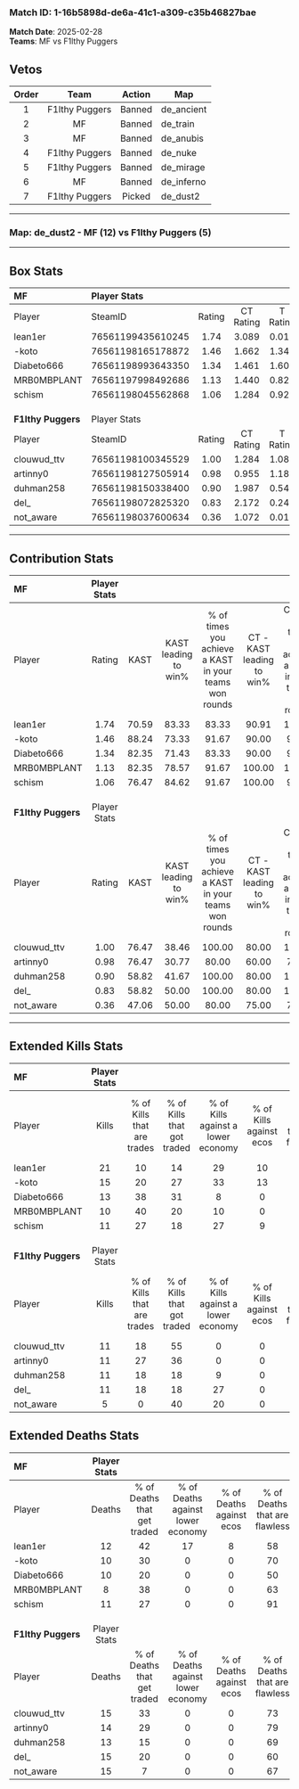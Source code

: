 ### Match ID: 1-16b5898d-de6a-41c1-a309-c35b46827bae  
**Match Date**: 2025-02-28  
**Teams**: MF vs F1lthy Puggers  

## Vetos  

| Order | Team | Action | Map |
| :---: | :--: | :----: | --- |
| 1 | F1lthy Puggers | Banned | de_ancient |
| 2 | MF | Banned | de_train |
| 3 | MF | Banned | de_anubis |
| 4 | F1lthy Puggers | Banned | de_nuke |
| 5 | F1lthy Puggers | Banned | de_mirage |
| 6 | MF | Banned | de_inferno |
| 7 | F1lthy Puggers | Picked | de_dust2 |

---  

### **Map**: de_dust2 - MF (12) vs F1lthy Puggers (5)  
---  

## Box Stats  

| **MF**             | Player Stats      |        |           |          |       |       |       |         |        |      |     |
| :- | :- | :-: | :-: | :-: | :-: | :-: | :-: | :-: | :-: | :-: | :-: |
| Player             | SteamID           | Rating | CT Rating | T Rating | KAST  |  ADR  | Kills | Assists | Deaths | K/D  | HS% |
| lean1er            | 76561199435610245 |  1.74  |   3.089   |  0.016   | 70.59 | 140.8 |  21   |    4    |   12   | 1.75 | 38  |
| -koto              | 76561198165178872 |  1.46  |   1.662   |  1.348   | 88.24 | 85.3  |  15   |    5    |   10   | 1.50 | 80  |
| Diabeto666         | 76561198993643350 |  1.34  |   1.461   |  1.603   | 82.35 | 94.4  |  13   |    5    |   10   | 1.30 | 76  |
| MRB0MBPLANT        | 76561197998492686 |  1.13  |   1.440   |  0.827   | 82.35 | 60.0  |  10   |    3    |   8    | 1.25 | 60  |
| schism             | 76561198045562868 |  1.06  |   1.284   |  0.925   | 76.47 | 67.7  |  11   |    2    |   11   | 1.00 | 63  |
|                    |                   |        |           |          |       |       |       |         |        |      |     |
|                    |                   |        |           |          |       |       |       |         |        |      |     |
|                    |                   |        |           |          |       |       |       |         |        |      |     |
| **F1lthy Puggers** | Player Stats      |        |           |          |       |       |       |         |        |      |     |
| Player             | SteamID           | Rating | CT Rating | T Rating | KAST  |  ADR  | Kills | Assists | Deaths | K/D  | HS% |
| clouwud_ttv        | 76561198100345529 |  1.00  |   1.284   |  1.083   | 76.47 | 82.8  |  11   |    4    |   15   | 0.73 | 54  |
| artinny0           | 76561198127505914 |  0.98  |   0.955   |  1.187   | 76.47 | 69.3  |  11   |    3    |   14   | 0.79 | 45  |
| duhman258          | 76561198150338400 |  0.90  |   1.987   |  0.543   | 58.82 | 71.8  |  11   |    4    |   13   | 0.85 | 45  |
| del_               | 76561198072825320 |  0.83  |   2.172   |  0.245   | 58.82 | 73.0  |  11   |    3    |   15   | 0.73 | 63  |
| not_aware          | 76561198037600634 |  0.36  |   1.072   |  0.015   | 47.06 | 42.8  |   5   |    5    |   15   | 0.33 | 20  |
---  

## Contribution Stats  

| **MF**             | Player Stats |       |                      |                                                        |                           |                                                             |                          |                                                            |
| :- | :-: | :-: | :-: | :-: | :-: | :-: | :-: | :-: |
| Player             |    Rating    | KAST  | KAST leading to win% | % of times you achieve a KAST in your teams won rounds | CT - KAST leading to win% | CT - % of times you achieve a KAST in your teams won rounds | T - KAST leading to win% | T - % of times you achieve a KAST in your teams won rounds |
| lean1er            |     1.74     | 70.59 |        83.33         |                         83.33                          |           90.91           |                           100.00                            |           0.00           |                            0.00                            |
| -koto              |     1.46     | 88.24 |        73.33         |                         91.67                          |           90.00           |                            90.00                            |          40.00           |                           100.00                           |
| Diabeto666         |     1.34     | 82.35 |        71.43         |                         83.33                          |           90.00           |                            90.00                            |          25.00           |                           50.00                            |
| MRB0MBPLANT        |     1.13     | 82.35 |        78.57         |                         91.67                          |          100.00           |                           100.00                            |          25.00           |                           50.00                            |
| schism             |     1.06     | 76.47 |        84.62         |                         91.67                          |          100.00           |                            90.00                            |          50.00           |                           100.00                           |
|                    |              |       |                      |                                                        |                           |                                                             |                          |                                                            |
|                    |              |       |                      |                                                        |                           |                                                             |                          |                                                            |
|                    |              |       |                      |                                                        |                           |                                                             |                          |                                                            |
| **F1lthy Puggers** | Player Stats |       |                      |                                                        |                           |                                                             |                          |                                                            |
| Player             |    Rating    | KAST  | KAST leading to win% | % of times you achieve a KAST in your teams won rounds | CT - KAST leading to win% | CT - % of times you achieve a KAST in your teams won rounds | T - KAST leading to win% | T - % of times you achieve a KAST in your teams won rounds |
| clouwud_ttv        |     1.00     | 76.47 |        38.46         |                         100.00                         |           80.00           |                           100.00                            |          12.50           |                           100.00                           |
| artinny0           |     0.98     | 76.47 |        30.77         |                         80.00                          |           60.00           |                            75.00                            |          12.50           |                           100.00                           |
| duhman258          |     0.90     | 58.82 |        41.67         |                         100.00                         |           80.00           |                           100.00                            |          14.29           |                           100.00                           |
| del_               |     0.83     | 58.82 |        50.00         |                         100.00                         |           80.00           |                           100.00                            |          20.00           |                           100.00                           |
| not_aware          |     0.36     | 47.06 |        50.00         |                         80.00                          |           75.00           |                            75.00                            |          25.00           |                           100.00                           |
---  

## Extended Kills Stats  

| **MF**             | Player Stats |                            |                            |                                    |                         |                              |                                 |                                       |                    |           |
| :- | :-: | :-: | :-: | :-: | :-: | :-: | :-: | :-: | :-: | :-: |
| Player             |    Kills     | % of Kills that are trades | % of Kills that got traded | % of Kills against a lower economy | % of Kills against ecos | % of Kills that are flawless | % of Kills that are close duels | % of Kills that are assisted by flash | Pistol Round Kills | AWP Kills |
| lean1er            |      21      |             10             |             14             |                 29                 |           10            |              90              |                0                |                  10                   |         3          |     9     |
| -koto              |      15      |             20             |             27             |                 33                 |           13            |              73              |                7                |                   0                   |         1          |     0     |
| Diabeto666         |      13      |             38             |             31             |                 8                  |            0            |              85              |                8                |                   8                   |         3          |     0     |
| MRB0MBPLANT        |      10      |             40             |             20             |                 10                 |            0            |              40              |               10                |                   0                   |         0          |     0     |
| schism             |      11      |             27             |             18             |                 27                 |            9            |              64              |                9                |                  27                   |         2          |     0     |
|                    |              |                            |                            |                                    |                         |                              |                                 |                                       |                    |           |
|                    |              |                            |                            |                                    |                         |                              |                                 |                                       |                    |           |
|                    |              |                            |                            |                                    |                         |                              |                                 |                                       |                    |           |
| **F1lthy Puggers** | Player Stats |                            |                            |                                    |                         |                              |                                 |                                       |                    |           |
| Player             |    Kills     | % of Kills that are trades | % of Kills that got traded | % of Kills against a lower economy | % of Kills against ecos | % of Kills that are flawless | % of Kills that are close duels | % of Kills that are assisted by flash | Pistol Round Kills | AWP Kills |
| clouwud_ttv        |      11      |             18             |             55             |                 0                  |            0            |              64              |               18                |                   0                   |         2          |     2     |
| artinny0           |      11      |             27             |             36             |                 0                  |            0            |              45              |                9                |                  18                   |         0          |     0     |
| duhman258          |      11      |             18             |             18             |                 9                  |            0            |              82              |                0                |                   0                   |         4          |     0     |
| del_               |      11      |             18             |             18             |                 27                 |            0            |              55              |                0                |                   0                   |         0          |     3     |
| not_aware          |      5       |             0              |             40             |                 20                 |            0            |             100              |                0                |                   0                   |         0          |     2     |
## Extended Deaths Stats  

| **MF**             | Player Stats |                             |                                   |                          |                               |                            |                           |               |
| :- | :-: | :-: | :-: | :-: | :-: | :-: | :-: | :-: |
| Player             |    Deaths    | % of Deaths that get traded | % of Deaths against lower economy | % of Deaths against ecos | % of Deaths that are flawless | % of Deaths that are close | % of Deaths while blinded | Deaths to AWP |
| lean1er            |      12      |             42              |                17                 |            8             |              58               |             8              |             8             |       1       |
| -koto              |      10      |             30              |                 0                 |            0             |              70               |             0              |             0             |       0       |
| Diabeto666         |      10      |             20              |                 0                 |            0             |              50               |             0              |            10             |       3       |
| MRB0MBPLANT        |      8       |             38              |                 0                 |            0             |              63               |             25             |             0             |       2       |
| schism             |      11      |             27              |                 0                 |            0             |              91               |             0              |             0             |       1       |
|                    |              |                             |                                   |                          |                               |                            |                           |               |
|                    |              |                             |                                   |                          |                               |                            |                           |               |
|                    |              |                             |                                   |                          |                               |                            |                           |               |
| **F1lthy Puggers** | Player Stats |                             |                                   |                          |                               |                            |                           |               |
| Player             |    Deaths    | % of Deaths that get traded | % of Deaths against lower economy | % of Deaths against ecos | % of Deaths that are flawless | % of Deaths that are close | % of Deaths while blinded | Deaths to AWP |
| clouwud_ttv        |      15      |             33              |                 0                 |            0             |              73               |             0              |            13             |       2       |
| artinny0           |      14      |             29              |                 0                 |            0             |              79               |             7              |             0             |       2       |
| duhman258          |      13      |             15              |                 0                 |            0             |              69               |             8              |             0             |       1       |
| del_               |      15      |             20              |                 0                 |            0             |              60               |             7              |            13             |       2       |
| not_aware          |      15      |              7              |                 0                 |            0             |              67               |             7              |            13             |       2       |
